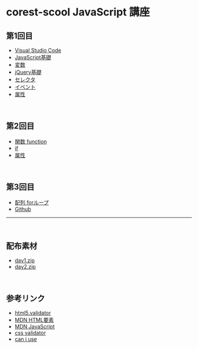 # corest-scool JavaScript 講座


## 第1回目

* [Visual Studio Code](docs/vscode/vscode.pdf)
* [JavaScript基礎](docs/javascript/01_javascript.pdf)
* [変数](01_javascript/02_var.pdf)
* [jQuery基礎](docs/jquery/01_jquery.pdf)
* [セレクタ](docs/jquery/02_selector.pdf)
* [イベント](docs/jquery/03_on.pdf)
* [属性](docs/jquery/04_attribute.pdf)

&nbsp;
&nbsp;



## 第2回目

* [関数 function](docs/javascript/03_function.pdf)
* [if](docs/javascript/04_if.pdf)
* [属性](docs/jquery/04_attribute.pdf)

&nbsp;
&nbsp;


## 第3回目
* [配列 forループ](docs/javascript/05_arrayfor.pdf)
* [Github](docs/github/github.pdf)

---



<!--


## jQuery

* [jQuery基礎](02_jquery/01_basic.md)
* [セレクタ](02_jquery/02_selector.md)
* [イベント](02_jquery/03_on.md)
* [属性](02_jquery/04_attribute.md)

&nbsp;
&nbsp;

## JavaScript

* [JavaScript基礎](01_javascript/01_basic.md)
* [変数](01_javascript/02_var.md)
* [関数](01_javascript/03_function.md)
* [イベント](01_javascript/04_event.md)
* [DOM](01_javascript/06_dom.md)
* [計算](01_javascript/05_math.md)
* [if文　条件分岐](01_javascript/07_if.md)
* [配列 ](01_javascript/08_array.md)
* [for文(ループ処理)](09_for.md)
* [オブジェクト](01_javascript/10_object.md) -->

&nbsp;
&nbsp;

## 配布素材


* [day1.zip](docs/day1.zip)
* [day2.zip](docs/day2.zip)

&nbsp;
&nbsp;

## 参考リンク
* [html5.validator](https://html5.validator.nu/)
* [MDN HTML要素](https://developer.mozilla.org/ja/docs/Web/HTML/Element)
* [MDN JavaScript](https://developer.mozilla.org/ja/docs/Web/JavaScript)
* [css validator](https://jigsaw.w3.org/css-validator/)
* [can i use](https://caniuse.com/)

